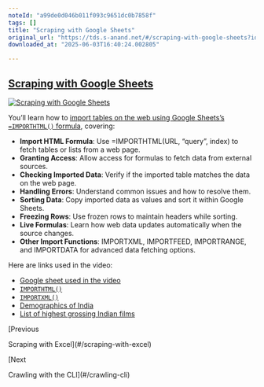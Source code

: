 ```yaml
---
noteId: "a99de0d046b011f093c9651dc0b7858f"
tags: []
title: "Scraping with Google Sheets"
original_url: "https://tds.s-anand.net/#/scraping-with-google-sheets?id=scraping-with-google-sheets"
downloaded_at: "2025-06-03T16:40:24.002805"

---
```


[Scraping with Google Sheets](#/scraping-with-google-sheets?id=scraping-with-google-sheets)
-------------------------------------------------------------------------------------------

[![Scraping with Google Sheets](https://i.ytimg.com/vi_webp/eYQEk7XJM7s/sddefault.webp)](https://youtu.be/eYQEk7XJM7s)

You’ll learn how to [import tables on the web using Google Sheets’s `=IMPORTHTML()` formula](https://support.google.com/docs/answer/3093339?hl=en), covering:

* **Import HTML Formula**: Use =IMPORTHTML(URL, “query”, index) to fetch tables or lists from a web page.
* **Granting Access**: Allow access for formulas to fetch data from external sources.
* **Checking Imported Data**: Verify if the imported table matches the data on the web page.
* **Handling Errors**: Understand common issues and how to resolve them.
* **Sorting Data**: Copy imported data as values and sort it within Google Sheets.
* **Freezing Rows**: Use frozen rows to maintain headers while sorting.
* **Live Formulas**: Learn how web data updates automatically when the source changes.
* **Other Import Functions**: IMPORTXML, IMPORTFEED, IMPORTRANGE, and IMPORTDATA for advanced data fetching options.

Here are links used in the video:

* [Google sheet used in the video](https://docs.google.com/spreadsheets/d/1Qp_YTh1-hJHxjMWE_GofkvLIKgEdKxb6NFImpId3z9o/view)
* [`IMPORTHTML()`](https://support.google.com/docs/answer/3093339)
* [`IMPORTXML()`](https://support.google.com/docs/answer/3093342)
* [Demographics of India](https://en.wikipedia.org/wiki/Demographics_of_India)
* [List of highest grossing Indian films](https://en.wikipedia.org/wiki/List_of_highest-grossing_Indian_films)

[Previous

Scraping with Excel](#/scraping-with-excel)

[Next

Crawling with the CLI](#/crawling-cli)